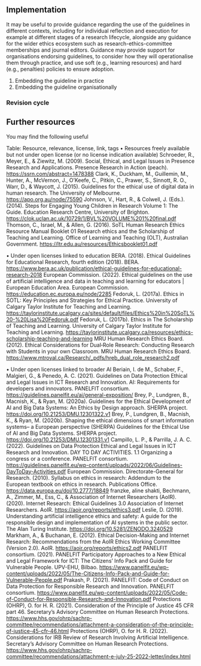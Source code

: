 
## Implementation

It may be useful to provide guidance regarding the use of the guidelines in different contexts, including for individual reflection and execution for example at different stages of a research lifecycle, alongside any guidance for the wider ethics ecosystem such as research-ethics-committee memberships and journal editors. 
Guidance may provide support for organisations endorsing guidelines, to consider how they will operationalise them through practice, and use soft (e.g., learning resources) and hard (e.g., penalties) policies to ensure adoption.
1.	Embedding the guideline in practice
2.	Embedding the guideline organisationally

### Revision cycle

## Further resources
You may find the following useful

Table: Resource, relevance, license, link, tags
•	Resources freely available but not under open license (or no license indication available)
Schroeder, R., Meyer, E., & Ziewitz, M. (2009). Social, Ethical, and Legal Issues in Presence Research and Applications. Presence Research in Action (peach). https://ssrn.com/abstract=1478388
Clark, K., Duckham, M., Guillemin, M., Hunter, A., McVernon, J., O’Keefe, C., Pitkin, C., Prawer, S., Sinnott, R. O., Warr, D., & Waycott, J. (2015). Guidelines for the ethical use of digital data in human research. The University of Melbourne. https://apo.org.au/node/75590
Johnson, V., Hart, R., & Colwell, J. (Eds.). (2014). Steps for Engaging Young Children in Research Volume 1: The Guide. Education Research Centre, University of Brighton. https://clok.uclan.ac.uk/10729/1/BVL%20VOLUME%201%20final.pdf
Thomson, C., Israel, M., & Allen, G. (2016). SoTL Human Research Ethics Resource Manual Booklet 01 Research ethics and the Scholarship of Teaching and Learning. Office of Learning and Teaching (OLT), Australian Government. https://ltr.edu.au/resources/Ethicsbooklet01.pdf

•	Under open licenses linked to education
BERA. (2018). Ethical Guidelines for Educational Research, fourth edition (2018). BERA. https://www.bera.ac.uk/publication/ethical-guidelines-for-educational-research-2018
European Commission. (2022). Ethical guidelines on the use of artificial intelligence and data in teaching and learning for educators | European Education Area. European Commission. https://education.ec.europa.eu/node/2285
Fedoruk, L. (2017a). Ethics in SOTL: Key Principles and Strategies for Ethical Practice. University of Calgary Taylor Institute for Teaching and Learning. https://taylorinstitute.ucalgary.ca/sites/default/files/Ethics%20in%20SoTL%20-%20Lisa%20Fedoruk.pdf
Fedoruk, L. (2017b). Ethics in The Scholarship of Teaching and Learning. University of Calgary Taylor Institute for Teaching and Learning. https://taylorinstitute.ucalgary.ca/resources/ethics-scholarship-teaching-and-learning
MRU Human Research Ethics Board. (2012). Ethical Considerations for Dual‐Role Research: Conducting Research with Students in your own Classroom. MRU Human Research Ethics Board. https://www.mtroyal.ca/Research/_pdfs/hreb_dual_role_research2.pdf

•	Under open licenses linked to broader AI
Beriain, I. de M., Schaber, F., Malgieri, G., & Penedo, A. C. (2021). Guidelines on Data Protection Ethical and Legal Issues in ICT Research and Innovation. AI: Requirements for developers and innovators. PANELFIT consortium. https://guidelines.panelfit.eu/ai/general-exposition/
Brey, P., Lundgren, B., Macnish, K., & Ryan, M. (2020a). Guidelines for the Ethical Development of AI and Big Data Systems: An Ethics by Design approach. SHERPA project. https://doi.org/10.21253/DMU.12301322.v1
Brey, P., Lundgren, B., Macnish, K., & Ryan, M. (2020b). Shaping the ethical dimensions of smart information systems– a European perspective (SHERPA) Guidelines for the Ethical Use of AI and Big Data Systems. SHERPA project. https://doi.org/10.21253/DMU.12301331.v1
Campillo, L. P., & Parrilla, J. A. C. (2022). Guidelines on Data Protection Ethical and Legal Issues in ICT Research and Innovation. DAY TO DAY ACTIVITIES. 1.1 Organizing a congress or a conference. PANELFIT consortium. https://guidelines.panelfit.eu/wp-content/uploads/2022/06/Guidelines-DayToDay-Activities.pdf
European Commission. Directorate-General for Research. (2010). Syllabus on ethics in research: Addendum to the European textbook on ethics in research. Publications Office. https://data.europa.eu/doi/10.2777/18849
franzke, aline shakti, Bechmann, A., Zimmer, M., Ess, C., & Association of Internet Researchers (AoIR). (2020). Internet Research: Ethical Guidelines 3.0 Association of Internet Researchers. AoIR. https://aoir.org/reports/ethics3.pdf
Leslie, D. (2019). Understanding artificial intelligence ethics and safety: A guide for the responsible design and implementation of AI systems in the public sector. The Alan Turing Institute. https://doi.org/10.5281/ZENODO.3240529
Markham, A., & Buchanan, E. (2012). Ethical Decision-Making and Internet Research: Recommendations from the AoIR Ethics Working Committee (Version 2.0). AoIR. https://aoir.org/reports/ethics2.pdf
PANELFIT consortium. (2021). PANELFIT Participatory Approaches to a New Ethical and Legal Framework for ICT: The Citizens’ Info Pack and Guide for Vulnerable People. UPV-EHU, Bilbao. https://www.panelfit.eu/wp-content/uploads/2022/05/The-Citizens-Info-Pack-and-Guide-for-Vulnerable-People.pdf
Prakash, P. (2021). PANELFIT: Code of Conduct on Data Protection for Responsible Research and Innovation. PANELFIT consortium. https://www.panelfit.eu/wp-content/uploads/2022/05/Code-of-Conduct-for-Responsible-Research-and-Innovation.pdf
Protections (OHRP), O. for H. R. (2021). Consideration of the Principle of Justice 45 CFR part 46. Secretary’s Advisory Committee on Human Research Protections. https://www.hhs.gov/ohrp/sachrp-committee/recommendations/attachment-a-consideration-of-the-principle-of-justice-45-cfr-46.html
Protections (OHRP), O. for H. R. (2022). Considerations for IRB Review of Research Involving Artificial Intelligence. Secretary’s Advisory Committee on Human Research Protections. https://www.hhs.gov/ohrp/sachrp-committee/recommendations/attachment-e-july-25-2022-letter/index.html

